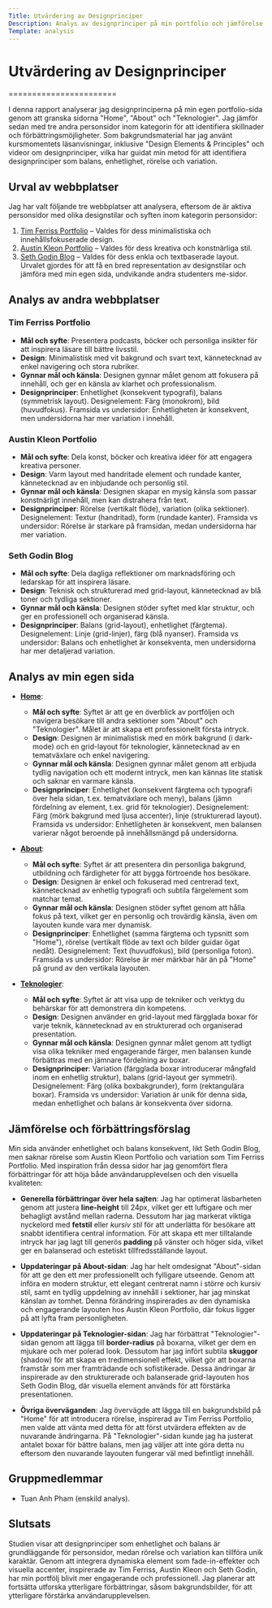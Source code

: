 ```yaml
---
Title: Utvärdering av Designprinciper
Description: Analys av designprinciper på min portfolio och jämförelse med andra personsidor
Template: analysis
---
```


# Utvärdering av Designprinciper

=======================

I denna rapport analyserar jag designprinciperna på min egen portfolio-sida genom att granska sidorna "Home", "About" och "Teknologier". Jag jämför sedan med tre andra personsidor inom kategorin för att identifiera skillnader och förbättringsmöjligheter. Som bakgrundsmaterial har jag använt kursmomentets läsanvisningar, inklusive "Design Elements & Principles" och videor om designprinciper, vilka har guidat min metod för att identifiera designprinciper som balans, enhetlighet, rörelse och variation.

## Urval av webbplatser

Jag har valt följande tre webbplatser att analysera, eftersom de är aktiva personsidor med olika designstilar och syften inom kategorin personsidor:

1. [Tim Ferriss Portfolio](https://tim.blog/) – Valdes för dess minimalistiska och innehållsfokuserade design.
2. [Austin Kleon Portfolio](https://austinkleon.com/) – Valdes för dess kreativa och konstnärliga stil.
3. [Seth Godin Blog](https://seths.blog/) – Valdes för dess enkla och textbaserade layout.
   Urvalet gjordes för att få en bred representation av designstilar och jämföra med min egen sida, undvikande andra studenters me-sidor.

## Analys av andra webbplatser

### Tim Ferriss Portfolio

- **Mål och syfte**: Presentera podcasts, böcker och personliga insikter för att inspirera läsare till bättre livsstil.
- **Design**: Minimalistisk med vit bakgrund och svart text, kännetecknad av enkel navigering och stora rubriker.
- **Gynnar mål och känsla**: Designen gynnar målet genom att fokusera på innehåll, och ger en känsla av klarhet och professionalism.
- **Designprinciper**: Enhetlighet (konsekvent typografi), balans (symmetrisk layout). Designelement: Färg (monokrom), bild (huvudfokus). Framsida vs undersidor: Enhetligheten är konsekvent, men undersidorna har mer variation i innehåll.

### Austin Kleon Portfolio

- **Mål och syfte**: Dela konst, böcker och kreativa idéer för att engagera kreativa personer.
- **Design**: Varm layout med handritade element och rundade kanter, kännetecknad av en inbjudande och personlig stil.
- **Gynnar mål och känsla**: Designen skapar en mysig känsla som passar konstnärligt innehåll, men kan distrahera från text.
- **Designprinciper**: Rörelse (vertikalt flöde), variation (olika sektioner). Designelement: Textur (handritad), form (rundade kanter). Framsida vs undersidor: Rörelse är starkare på framsidan, medan undersidorna har mer variation.

### Seth Godin Blog

- **Mål och syfte**: Dela dagliga reflektioner om marknadsföring och ledarskap för att inspirera läsare.
- **Design**: Teknisk och strukturerad med grid-layout, kännetecknad av blå toner och tydliga sektioner.
- **Gynnar mål och känsla**: Designen stöder syftet med klar struktur, och ger en professionell och organiserad känsla.
- **Designprinciper**: Balans (grid-layout), enhetlighet (färgtema). Designelement: Linje (grid-linjer), färg (blå nyanser). Framsida vs undersidor: Balans och enhetlighet är konsekventa, men undersidorna har mer detaljerad variation.

## Analys av min egen sida

- **[Home](https://www.student.bth.se/~tuph24/dbwebb-kurser/design/me/portfolio/)**:

  - **Mål och syfte**: Syftet är att ge en överblick av portföljen och navigera besökare till andra sektioner som "About" och "Teknologier". Målet är att skapa ett professionellt första intryck.
  - **Design**: Designen är minimalistisk med en mörk bakgrund (i dark-mode) och en grid-layout för teknologier, kännetecknad av en tematväxlare och enkel navigering.
  - **Gynnar mål och känsla**: Designen gynnar målet genom att erbjuda tydlig navigation och ett modernt intryck, men kan kännas lite statisk och saknar en varmare känsla.
  - **Designprinciper**: Enhetlighet (konsekvent färgtema och typografi över hela sidan, t.ex. tematväxlare och meny), balans (jämn fördelning av element, t.ex. grid för teknologier). Designelement: Färg (mörk bakgrund med ljusa accenter), linje (strukturerad layout). Framsida vs undersidor: Enhetligheten är konsekvent, men balansen varierar något beroende på innehållsmängd på undersidorna.

- **[About](https://www.student.bth.se/~tuph24/dbwebb-kurser/design/me/portfolio/about)**:

  - **Mål och syfte**: Syftet är att presentera din personliga bakgrund, utbildning och färdigheter för att bygga förtroende hos besökare.
  - **Design**: Designen är enkel och fokuserad med centrerad text, kännetecknad av enhetlig typografi och subtila färgelement som matchar temat.
  - **Gynnar mål och känsla**: Designen stöder syftet genom att hålla fokus på text, vilket ger en personlig och trovärdig känsla, även om layouten kunde vara mer dynamisk.
  - **Designprinciper**: Enhetlighet (samma färgtema och typsnitt som "Home"), rörelse (vertikalt flöde av text och bilder guidar ögat nedåt). Designelement: Text (huvudfokus), bild (personliga foton). Framsida vs undersidor: Rörelse är mer märkbar här än på "Home" på grund av den vertikala layouten.

- **[Teknologier](https://www.student.bth.se/~tuph24/dbwebb-kurser/design/me/portfolio/technology)**:
  - **Mål och syfte**: Syftet är att visa upp de tekniker och verktyg du behärskar för att demonstrera din kompetens.
  - **Design**: Designen använder en grid-layout med färgglada boxar för varje teknik, kännetecknad av en strukturerad och organiserad presentation.
  - **Gynnar mål och känsla**: Designen gynnar målet genom att tydligt visa olika tekniker med engagerande färger, men balansen kunde förbättras med en jämnare fördelning av boxar.
  - **Designprinciper**: Variation (färgglada boxar introducerar mångfald inom en enhetlig struktur), balans (grid-layout ger symmetri). Designelement: Färg (olika boxbakgrunder), form (rektangulära boxar). Framsida vs undersidor: Variation är unik för denna sida, medan enhetlighet och balans är konsekventa över sidorna.

## Jämförelse och förbättringsförslag

Min sida använder enhetlighet och balans konsekvent, likt Seth Godin Blog, men saknar rörelse som Austin Kleon Portfolio och variation som Tim Ferriss Portfolio. Med inspiration från dessa sidor har jag genomfört flera förbättringar för att höja både användarupplevelsen och den visuella kvaliteten:

- **Generella förbättringar över hela sajten**: Jag har optimerat läsbarheten genom att justera **line-height** till 24px, vilket ger ett luftigare och mer behagligt avstånd mellan raderna. Dessutom har jag markerat viktiga nyckelord med **fetstil** eller _kursiv stil_ för att underlätta för besökare att snabbt identifiera central information. För att skapa ett mer tilltalande intryck har jag lagt till generös **padding** på vänster och höger sida, vilket ger en balanserad och estetiskt tillfredsställande layout.

- **Uppdateringar på About-sidan**: Jag har helt omdesignat "About"-sidan för att ge den ett mer professionellt och fylligare utseende. Genom att införa en modern struktur, ett elegant centrerat namn i större och kursiv stil, samt en tydlig uppdelning av innehåll i sektioner, har jag minskat känslan av tomhet. Denna förändring inspirerades av den dynamiska och engagerande layouten hos Austin Kleon Portfolio, där fokus ligger på att lyfta fram personligheten.

- **Uppdateringar på Teknologier-sidan**: Jag har förbättrat "Teknologier"-sidan genom att lägga till **border-radius** på boxarna, vilket ger dem en mjukare och mer polerad look. Dessutom har jag infört subtila **skuggor** (shadow) för att skapa en tredimensionell effekt, vilket gör att boxarna framstår som mer framträdande och sofistikerade. Dessa ändringar är inspirerade av den strukturerade och balanserade grid-layouten hos Seth Godin Blog, där visuella element används för att förstärka presentationen.

- **Övriga överväganden**: Jag övervägde att lägga till en bakgrundsbild på "Home" för att introducera rörelse, inspirerad av Tim Ferriss Portfolio, men valde att vänta med detta för att först utvärdera effekten av de nuvarande ändringarna. På "Teknologier"-sidan kunde jag ha justerat antalet boxar för bättre balans, men jag väljer att inte göra detta nu eftersom den nuvarande layouten fungerar väl med befintligt innehåll.

## Gruppmedlemmar

- Tuan Anh Pham (enskild analys).

## Slutsats

Studien visar att designprinciper som enhetlighet och balans är grundläggande för personsidor, medan rörelse och variation kan tillföra unik karaktär. Genom att integrera dynamiska element som fade-in-effekter och visuella accenter, inspirerade av Tim Ferriss, Austin Kleon och Seth Godin, har min portfölj blivit mer engagerande och professionell. Jag planerar att fortsätta utforska ytterligare förbättringar, såsom bakgrundsbilder, för att ytterligare förstärka användarupplevelsen.
